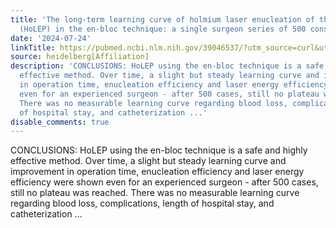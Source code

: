 ```yaml
---
title: 'The long-term learning curve of holmium laser enucleation of the prostate
  (HoLEP) in the en-bloc technique: a single surgeon series of 500 consecutive cases'
date: '2024-07-24'
linkTitle: https://pubmed.ncbi.nlm.nih.gov/39046537/?utm_source=curl&utm_medium=rss&utm_campaign=pubmed-2&utm_content=1FakS-2QOkCT8HsMOQP1bCRQ4YzyumYOmxmF0moLsQ3dFB1E9V&fc=20220326224207&ff=20240725182203&v=2.18.0.post9+e462414
source: heidelberg[Affiliation]
description: 'CONCLUSIONS: HoLEP using the en-bloc technique is a safe and highly
  effective method. Over time, a slight but steady learning curve and improvement
  in operation time, enucleation efficiency and laser energy efficiency were shown
  even for an experienced surgeon - after 500 cases, still no plateau was reached.
  There was no measurable learning curve regarding blood loss, complications, length
  of hospital stay, and catheterization ...'
disable_comments: true
---
```

CONCLUSIONS: HoLEP using the en-bloc technique is a safe and highly effective method. Over time, a slight but steady learning curve and improvement in operation time, enucleation efficiency and laser energy efficiency were shown even for an experienced surgeon - after 500 cases, still no plateau was reached. There was no measurable learning curve regarding blood loss, complications, length of hospital stay, and catheterization ...